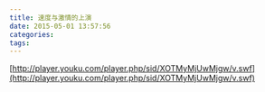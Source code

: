 ```yaml
---
title: 速度与激情的上演
date: 2015-05-01 13:57:56
categories:
tags:
---
```





[http://player.youku.com/player.php/sid/XOTMyMjUwMjgw/v.swf](http://player.youku.com/player.php/sid/XOTMyMjUwMjgw/v.swf)